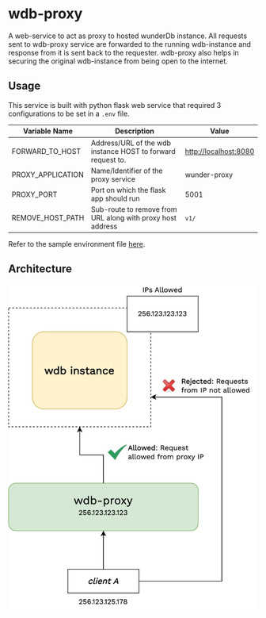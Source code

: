 # wdb-proxy

A web-service to act as proxy to hosted wunderDb instance. All requests sent to wdb-proxy service are forwarded to the running wdb-instance and response from it is sent back to the requester. wdb-proxy also helps in securing the original wdb-instance from being open to the internet.

## Usage

This service is built with python flask web service that required 3 configurations to be set in a `.env` file.

| Variable Name | Description | Value |
| ------------- | ----------- | ----- |
| FORWARD_TO_HOST  | Address/URL of the wdb instance HOST to forward request to. | <http://localhost:8080> |
| PROXY_APPLICATION | Name/Identifier of the proxy service | wunder-proxy |
| PROXY_PORT | Port on which the flask app should run | 5001 |
| REMOVE_HOST_PATH | Sub-route to remove from URL along with proxy host address | `v1/` |

Refer to the sample environment file [here](./.env).

## Architecture

![proxy-acrch](docs/wdb-proxy.jpg)
